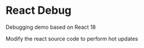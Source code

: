 # React Debug

Debugging demo based on React 18

Modify the react source code to perform hot updates
